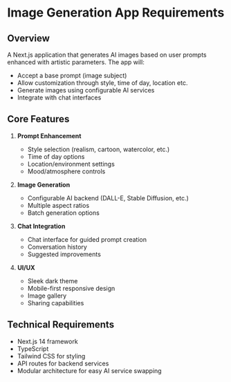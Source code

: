 # Image Generation App Requirements

## Overview
A Next.js application that generates AI images based on user prompts enhanced with artistic parameters. The app will:
- Accept a base prompt (image subject)
- Allow customization through style, time of day, location etc.
- Generate images using configurable AI services
- Integrate with chat interfaces

## Core Features
1. **Prompt Enhancement**
   - Style selection (realism, cartoon, watercolor, etc.)
   - Time of day options
   - Location/environment settings
   - Mood/atmosphere controls

2. **Image Generation**
   - Configurable AI backend (DALL-E, Stable Diffusion, etc.)
   - Multiple aspect ratios
   - Batch generation options

3. **Chat Integration**
   - Chat interface for guided prompt creation
   - Conversation history
   - Suggested improvements

4. **UI/UX**
   - Sleek dark theme
   - Mobile-first responsive design
   - Image gallery
   - Sharing capabilities

## Technical Requirements
- Next.js 14 framework
- TypeScript
- Tailwind CSS for styling
- API routes for backend services
- Modular architecture for easy AI service swapping
